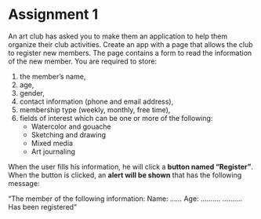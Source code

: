 # Assignment 1

An art club has asked you to make them an application to help them organize their club activities.
Create an app with a page that allows the club to register new members.
The page contains a form to read the information of the new member.
You are required to store:

1. the member’s name,
2. age,
3. gender,
4. contact information (phone and email address),
5. membership type (weekly, monthly, free time),
6. fields of interest which can be one or more of the following:
   - Watercolor and gouache
   - Sketching and drawing
   - Mixed media
   - Art journaling

When the user fills his information, he will click a **button named “Register”**. When the button is clicked, an **alert will be shown** that has the following message:

“The member of the following information:
Name: ……
Age: ……….
……….
Has been registered”
